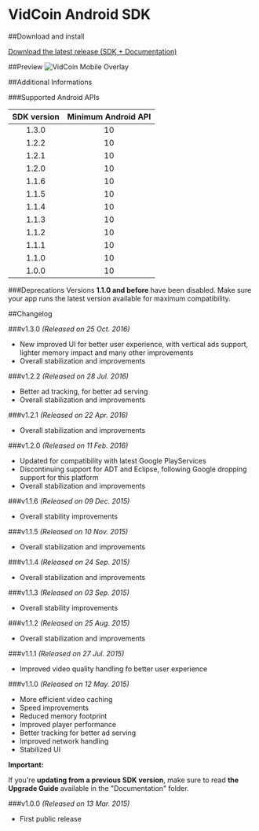 VidCoin Android SDK
===============
##Download and install

[Download the latest release (SDK + Documentation)](https://github.com/VidCoin/VidCoin-Android-SDK/releases/download/v1.3.0/VidCoin-Android-SDK.zip)

##Preview
![VidCoin Mobile Overlay](https://d3rud9259azp35.cloudfront.net/preview/android.png "VidCoin Mobile Overlay")

##Additional Informations

###Supported Android APIs

| SDK version  | Minimum Android API |
| :-------------: | :-------------: |
| 1.3.0 | 10 |
| 1.2.2 | 10 |
| 1.2.1 | 10 |
| 1.2.0 | 10 |
| 1.1.6 | 10 |
| 1.1.5 | 10 |
| 1.1.4 | 10 |
| 1.1.3 | 10 |
| 1.1.2 | 10 |
| 1.1.1 | 10 |
| 1.1.0 | 10 |
| 1.0.0 | 10 |

###Deprecations
Versions **1.1.0 and before** have been disabled. Make sure your app runs the latest version available for maximum compatibility.

##Changelog

###v1.3.0
*(Released on 25 Oct. 2016)*

* New improved UI for better user experience, with vertical ads support, lighter memory impact and many other improvements
* Overall stabilization and improvements


###v1.2.2
*(Released on 28 Jul. 2016)*

* Better ad tracking, for better ad serving
* Overall stabilization and improvements

###v1.2.1
*(Released on 22 Apr. 2016)*

* Overall stabilization and improvements

###v1.2.0
*(Released on 11 Feb. 2016)*

* Updated for compatibility with latest Google PlayServices
* Discontinuing support for ADT and Eclipse, following Google dropping support for this platform
* Overall stabilization and improvements

###v1.1.6
*(Released on 09 Dec. 2015)*

* Overall stability improvements

###v1.1.5
*(Released on 10 Nov. 2015)*

* Overall stabilization and improvements

###v1.1.4
*(Released on 24 Sep. 2015)*

* Overall stabilization and improvements

###v1.1.3
*(Released on 03 Sep. 2015)*

* Overall stability improvements

###v1.1.2
*(Released on 25 Aug. 2015)*

* Overall stabilization and improvements

###v1.1.1
*(Released on 27 Jul. 2015)*

* Improved video quality handling fo better user experience

###v1.1.0
*(Released on 12 May. 2015)*

* More efficient video caching
* Speed improvements
* Reduced memory footprint
* Improved player performance
* Better tracking for better ad serving
* Improved network handling
* Stabilized UI

**Important:**

If you're **updating from a previous SDK version**, make sure to read **the Upgrade Guide** available in the "Documentation" folder.

###v1.0.0
*(Released on 13 Mar. 2015)*

* First public release
